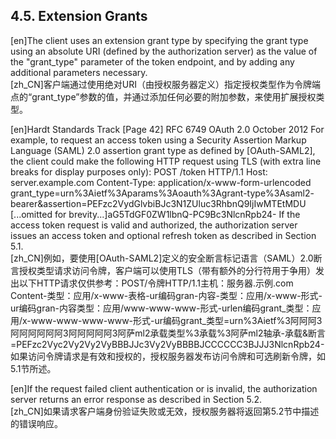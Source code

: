 ## 4.5. Extension Grants  

[en]The client uses an extension grant type by specifying the grant type using an absolute URI (defined by the authorization server) as the value of the "grant_type" parameter of the token endpoint, and by adding any additional parameters necessary.  
[zh_CN]客户端通过使用绝对URI（由授权服务器定义）指定授权类型作为令牌端点的“grant_type”参数的值，并通过添加任何必要的附加参数，来使用扩展授权类型。  
  

[en]Hardt Standards Track [Page 42] RFC 6749 OAuth 2.0 October 2012 For example, to request an access token using a Security Assertion Markup Language (SAML) 2.0 assertion grant type as defined by [OAuth-SAML2], the client could make the following HTTP request using TLS (with extra line breaks for display purposes only): POST /token HTTP/1.1 Host: server.example.com Content-Type: application/x-www-form-urlencoded grant_type=urn%3Aietf%3Aparams%3Aoauth%3Agrant-type%3Asaml2- bearer&assertion=PEFzc2VydGlvbiBJc3N1ZUluc3RhbnQ9IjIwMTEtMDU [...omitted for brevity...]aG5TdGF0ZW1lbnQ-PC9Bc3NlcnRpb24- If the access token request is valid and authorized, the authorization server issues an access token and optional refresh token as described in Section 5.1.  
[zh_CN]例如，要使用[OAuth-SAML2]定义的安全断言标记语言（SAML）2.0断言授权类型请求访问令牌，客户端可以使用TLS（带有额外的分行符用于争用）发出以下HTTP请求仅供参考：POST/令牌HTTP/1.1主机：服务器.示例.com Content-类型：应用/x-www-表格-ur编码gran-内容-类型：应用/x-www-形式-ur编码gran-内容类型：应用/www-www-www-形式-urlen编码grant_类型：应用/x-www-www-www-www-形式-ur编码grant_类型=urn%3Aietf%3阿阿阿3阿阿阿阿阿阿3阿阿阿阿阿3阿萨ml2承载类型%3承载%3阿萨ml2轴承-承载&断言=PEFzc2Vyc2Vy2Vy2VyBBBJJc3Vy2VyBBBBJCCCCCC3BJJJ3NlcnRpb24-如果访问令牌请求是有效和授权的，授权服务器发布访问令牌和可选刷新令牌，如5.1节所述。  
  

[en]If the request failed client authentication or is invalid, the authorization server returns an error response as described in Section 5.2.  
[zh_CN]如果请求客户端身份验证失败或无效，授权服务器将返回第5.2节中描述的错误响应。  
  



